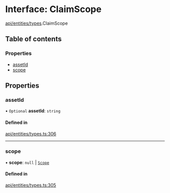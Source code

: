 # Interface: ClaimScope

[api/entities/types](../wiki/api.entities.types).ClaimScope

## Table of contents

### Properties

- [assetId](../wiki/api.entities.types.ClaimScope#assetid)
- [scope](../wiki/api.entities.types.ClaimScope#scope)

## Properties

### assetId

• `Optional` **assetId**: `string`

#### Defined in

[api/entities/types.ts:306](https://github.com/PolymeshAssociation/polymesh-sdk/blob/f8a937f04/src/api/entities/types.ts#L306)

___

### scope

• **scope**: ``null`` \| [`Scope`](../wiki/api.entities.types.Scope)

#### Defined in

[api/entities/types.ts:305](https://github.com/PolymeshAssociation/polymesh-sdk/blob/f8a937f04/src/api/entities/types.ts#L305)

